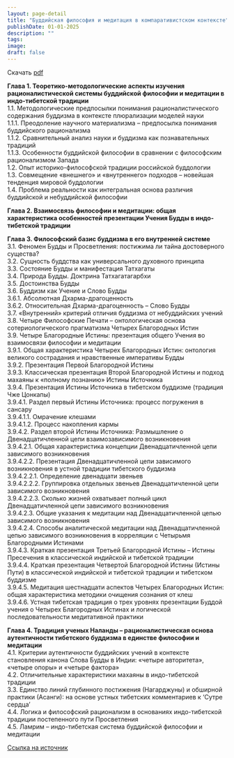 ```yaml
---
layout: page-detail
title: "Буддийская философия и медитация в компаративистском контексте"
publishDate: 01-01-2025
description: ""
tags:
image:
draft: false
---
```


Скачать [pdf](/upload/iblock/3d8/3d8b0a85fe03f5f08c963e5f031cd946.pdf)

**Глава 1\. Теоретико-методологические аспекты изучения рационалистической системы буддийской философии и медитации в индо-тибетской традиции**  
 1.1\. Методологические предпосылки понимания рационалистического содержания буддизма в контексте плюрализации моделей науки  
 1.1.1\. Преодоление научного материализма – предпосылка понимания буддийского рационализма  
 1.1.2\. Сравнительный анализ науки и буддизма как познавательных традиций  
 1.1.3\. Особенности буддийской философии в сравнении с философским рационализмом Запада  
 1.2\. Опыт историко-философской традиции российской буддологии  
 1.3\. Совмещение «внешнего» и «внутреннего» подходов – новейшая тенденция мировой буддологии  
 1.4\. Проблема реальности как интегральная основа различия буддийской и небуддийской философии  
  
**Глава 2\. Взаимосвязь философии и медитации: общая характеристика особенностей презентации Учения Будды в индо-тибетской традиции**  
  
**Глава 3\. Философский базис буддизма в его внутренней системе**  
 3.1\. Феномен Будды и Просветления: постижима ли тайна достоверного существа?  
 3.2\. Сущность буддства как универсального духовного принципа  
 3.3\. Состояние Будды и манифестация Татхагаты  
 3.4\. Природа Будды. Доктрина Татхагатагарбхи  
 3.5\. Достоинства Будды  
 3.6\. Буддизм как Учение и Слово Будды  
 3.6.1\. Абсолютная Дхарма-драгоценность  
 3.6.2\. Относительная Дхарма-драгоценность – Слово Будды  
 3.7\. «Внутренний» критерий отличия буддизма от небуддийских учений  
 3.8\. Четыре Философские Печати – онтологическая основа сотериологического прагматизма Четырех Благородных Истин  
 3.9\. Четыре Благородные Истины: презентация общего Учения во взаимосвязи философии и медитации  
 3.9.1\. Общая характеристика Четырех Благородных Истин: онтология великого сострадания и нравственные императивы Будды  
 3.9.2\. Презентация Первой Благородной Истины  
 3.9.3\. Классическая презентация Второй Благородной Истины и подход махаяны к «полному познанию» Истины Источника  
 3.9.4\. Презентация Истины Источника в тибетском буддизме (традиция Чже Цонкапы)  
 3.9.4.1\. Раздел первый Истины Источника: процесс погружения в сансару  
 3.9.4.1.1\. Омрачение клешами  
 3.9.4.1.2\. Процесс накопления кармы  
 3.9.4.2\. Раздел второй Истины Источника: Размышление о Двенадцатичленной цепи взаимозависимого возникновения  
 3.9.4.2.1\. Общая характеристика концепции Двенадцатичленной цепи зависимого возникновения  
 3.9.4.2.2\. Презентация Двенадцатичленной цепи зависимого возникновения в устной традиции тибетского буддизма  
 3.9.4.2.2.1\. Определение двенадцати звеньев  
 3.9.4.2.2.2\. Группировка отдельных звеньев Двенадцатичленной цепи зависимого возникновения  
 3.9.4.2.2.3\. Сколько жизней охватывает полный цикл Двенадцатичленной цепи зависимого возникновения  
 3.9.4.2.3\. Общие указания к медитации над Двенадцатичленной цепью зависимого возникновения  
 3.9.4.2.4\. Способы аналитической медитации над Двенадцатичленной цепью зависимого возникновения в корреляции с Четырьмя Благородными Истинами  
 3.9.4.3\. Краткая презентация Третьей Благородной Истины – Истины Пресечения в классической индийской и тибетской традиции  
 3.9.4.4\. Краткая презентация Четвертой Благородной Истины (Истины Пути) в классической индийской и тибетской традиции и тибетском буддизме  
 3.9.4.5\. Медитация шестнадцати аспектов Четырех Благородных Истин: общая характеристика методики очищения сознания от клеш  
 3.9.4.6\. Устная тибетская традиция о трех уровнях презентации Буддой учения о Четырех Благородных Истинах и логической последовательности медитативной практики  
  
**Глава 4\. Традиция ученых Наланды – рационалистическая основа аутентичности тибетского буддизма в единстве философии и медитации**  
 4.1\. Критерии аутентичности буддийских учений в контексте становления канона Слова Будды в Индии: «четыре авторитета», «четыре опоры» и «четыре фактора»  
 4.2\. Отличительные характеристики махаяны в индо-тибетской традиции  
 3.3\. Единство линий глубинного постижения (Нагарджуны) и обширной практики (Асанги): на основе устных тибетских комментариев к ‘Сутре сердца’  
 4.4\. Логика и философский рационализм в основаниях индо-тибетской традиции постепенного пути Просветления  
 4.5\. Ламрим – индо-тибетская система буддийской философии и медитации  

[Ссылка на источник](https://www.academia.edu/28281465/%D0%91%D0%A3%D0%94%D0%94%D0%98%D0%99%D0%A1%D0%9A%D0%90%D0%AF%5F%D0%A4%D0%98%D0%9B%D0%9E%D0%A1%D0%9E%D0%A4%D0%98%D0%AF%5F%D0%98%5F%D0%9C%D0%95%D0%94%D0%98%D0%A2%D0%90%D0%A6%D0%98%D0%AF%5F%D0%92%5F%D0%9A%D0%9E%D0%9C%D0%9F%D0%90%D0%A0%D0%90%D0%A2%D0%98%D0%92%D0%98%D0%A1%D0%A2%D0%A1%D0%9A%D0%9E%D0%9C%5F%D0%9A%D0%9E%D0%9D%D0%A2%D0%95%D0%9A%D0%A1%D0%A2%D0%95)  
  
  
